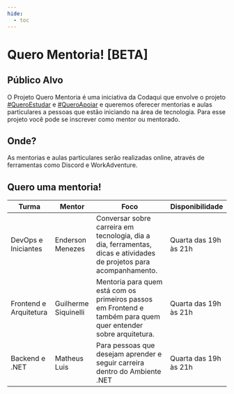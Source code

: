 ```yaml
---
hide:
  - toc
---
```


# Quero Mentoria! [BETA]

## Público Alvo

O Projeto Quero Mentoria é uma iniciativa da Codaqui que envolve o projeto [#QueroEstudar](estudar.md) e [#QueroApoiar](apoiar.md) e queremos oferecer mentorias e aulas particulares a pessoas que estão iniciando na área de tecnologia. Para esse projeto você pode se inscrever como mentor ou mentorado.

## Onde?

As mentorias e aulas particulares serão realizadas online, através de ferramentas como Discord e WorkAdventure.

## Quero uma mentoria!

| Turma | Mentor | Foco | Disponibilidade |
| ----- | ------ | ---- | --------------- |
| DevOps e Iniciantes | Enderson Menezes | Conversar sobre carreira em tecnologia, dia a dia, ferramentas, dicas e atividades de projetos para acompanhamento. | Quarta das 19h às 21h |
| Frontend e Arquitetura | Guilherme Siquinelli | Mentoria para quem está com os primeiros passos em Frontend e também para quem quer entender sobre arquitetura. | Quarta das 19h às 21h |
| Backend e .NET | Matheus Luis | Para pessoas que desejam aprender e seguir carreira dentro do Ambiente .NET | Quarta das 19h às 21h |

<!-- Google Calendar Appointment Scheduling begin -->
<link href="https://calendar.google.com/calendar/scheduling-button-script.css" rel="stylesheet">
<script src="https://calendar.google.com/calendar/scheduling-button-script.js" async></script>
<script>
(function() {
  var target = document.currentScript;
  window.addEventListener('load', function() {
    calendar.schedulingButton.load({
      url: 'https://calendar.google.com/calendar/appointments/AcZssZ3ofYNXgj7RZo-JvhnBpBxo5kryoqul_raZzhg=?gv=true',
      color: '#039BE5',
      label: "Agendar uma mentoria",
      target,
    });
  });
})();
</script>
<!-- end Google Calendar Appointment Scheduling -->
